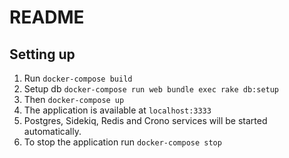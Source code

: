 # README

## Setting up

1. Run `docker-compose build`
1. Setup db `docker-compose run web bundle exec rake db:setup`
1. Then `docker-compose up`
1. The application is available at `localhost:3333`
1. Postgres, Sidekiq, Redis and Crono services will be started automatically.
1. To stop the application run `docker-compose stop`
